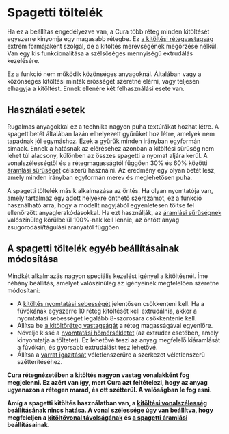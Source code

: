 # Spagetti töltelék

Ha ez a beállítás engedélyezve van, a Cura több réteg minden kitöltését egyszerre kinyomja egy magasabb rétegbe. Ez [a kitöltési rétegvastagság](../infill/infill_sparse_thickness.md) extrém formájaként szolgál, de a kitöltés merevségének megőrzése nélkül. Van egy kis funkcionalitása a szélsőséges mennyiségű extrudálás kezelésére.

Ez a funkció nem működik közönséges anyagoknál. Általában vagy a közönséges kitöltési minták erősségét szeretné elérni, vagy teljesen elhagyja a kitöltést. Ennek ellenére két felhasználási esete van.

## Használati esetek

Rugalmas anyagokkal ez a technika nagyon puha textúrákat hozhat létre. A spagettibetét általában lazán elhelyezett gyűrűket hoz létre, amelyek nem tapadnak jól egymáshoz. Ezek a gyűrűk minden irányban egyformán simaak. Ennek a hatásnak az eléréséhez azonban a kitöltési sűrűség nem lehet túl alacsony, különben az összes spagetti a nyomat aljára kerül. A vonalszélességtől és a rétegmagasságtól függően 30% és 60% közötti [áramlási sűrűséget](spaghetti_flow.md) célszerű használni. Az eredmény egy olyan betét lesz, amely minden irányban egyformán merev és meglehetősen puha.

A spagetti töltelék másik alkalmazása az öntés. Ha olyan nyomtatója van, amely tartalmaz egy adott helyekre önthető szerszámot, ez a funkció használható arra, hogy a modellt nagyjából egyenletesen töltse fel ellenőrzött anyaglerakódásokkal. Ha ezt használják, az [áramlási sűrűségnek](spaghetti_flow.md) valószínűleg körülbelül 100%-nak kell lennie, az öntött anyag zsugorodási/tágulási arányától függően.

## A spagetti töltelék egyéb beállításainak módosítása

Mindkét alkalmazás nagyon speciális kezelést igényel a kitöltésnél. Íme néhány beállítás, amelyet valószínűleg az igényeinek megfelelően szeretne módosítani:

- A [kitöltés nyomtatási sebességét](../speed/speed_infill.md) jelentősen csökkenteni kell. Ha a fúvókának egyszerre 10 réteg kitöltését kell extrudálnia, akkor a nyomtatási sebességet legalább 8-szorosára csökkentenie kell.
- Állítsa be [a kitöltőréteg vastagságát](../infill/infill_sparse_thickness.md) a réteg magasságával egyenlőre.
- Növelje kissé a [nyomtatási hőmérsékletet](../material/material_print_temperature.md) (az extruder esetében, amely kinyomtatja a töltetet). Ez lehetővé teszi az anyag megfelelő kiáramlását a fúvókán, és gyorsabb extrudálást tesz lehetővé.
- Állítsa a [varrat igazítását](../shell/z_seam_type.md) véletlenszerűre a szerkezet véletlenszerű szétterítéséhez.

**Cura rétegnézetében a kitöltés nagyon vastag vonalakként fog megjelenni. Ez azért van így, mert Cura azt feltételezi, hogy az anyag ugyanazon a rétegen marad, és ott szétterül. A valóságban le fog esni.**

**Amíg a spagetti kitöltés használatban van, a [kitöltési vonalszélesség](../resolution/infill_line_width.md) beállításának nincs hatása. A vonal szélessége úgy van beállítva, hogy megfeleljen a [kitöltővonal távolságának](../infill/infill_line_distance.md) és [a spagetti áramlási](spaghetti_flow.md) beállításainak.**
